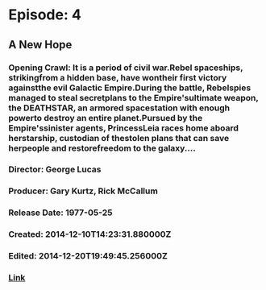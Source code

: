 # Episode: 4
## A New Hope
### Opening Crawl: It is a period of civil war.Rebel spaceships, strikingfrom a hidden base, have wontheir first victory againstthe evil Galactic Empire.During the battle, Rebelspies managed to steal secretplans to the Empire'sultimate weapon, the DEATHSTAR, an armored spacestation with enough powerto destroy an entire planet.Pursued by the Empire'ssinister agents, PrincessLeia races home aboard herstarship, custodian of thestolen plans that can save herpeople and restorefreedom to the galaxy....
### Director: George Lucas
### Producer: Gary Kurtz, Rick McCallum
### Release Date: 1977-05-25
### Created: 2014-12-10T14:23:31.880000Z
### Edited: 2014-12-20T19:49:45.256000Z
### [Link](https://swapi.dev/api/films/1/)